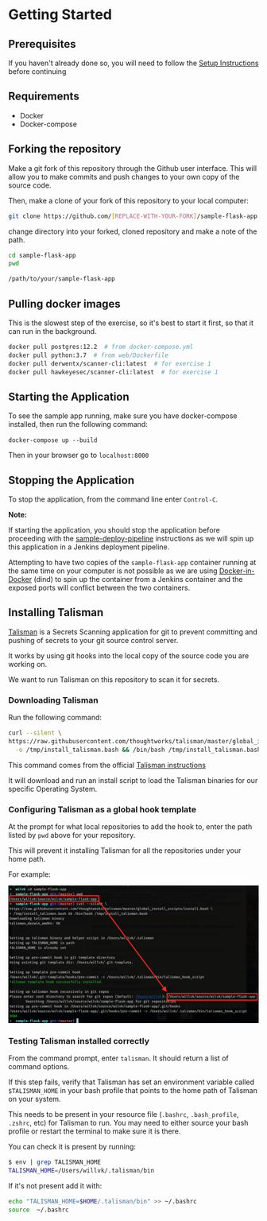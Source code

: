# Getting Started

## Prerequisites

If you haven't already done so, you will need to follow the [Setup Instructions](https://github.com/derwent-m/sample-flask-app/blob/master/instructions/00_setup.md) before continuing

## Requirements

- Docker
- Docker-compose

## Forking the repository

Make a git fork of this repository through the Github user interface. This will allow you to make commits and push changes to your own copy of the source code.

Then, make a clone of your fork of this repository to your local computer:

```bash
git clone https://github.com/[REPLACE-WITH-YOUR-FORK]/sample-flask-app.git
```

change directory into your forked, cloned repository and make a note of the path.

```bash
cd sample-flask-app
pwd
```

```txt
/path/to/your/sample-flask-app
```

## Pulling docker images

This is the slowest step of the exercise, so it's best to start it first, so that it can run in the background.

```bash
docker pull postgres:12.2  # from docker-compose.yml
docker pull python:3.7  # from web/Dockerfile
docker pull derwentx/scanner-cli:latest  # for exercise 1
docker pull hawkeyesec/scanner-cli:latest  # for exercise 1
```

## Starting the Application

To see the sample app running, make sure you have docker-compose installed, then run the following command:

`docker-compose up --build`

Then in your browser go to `localhost:8000`

## Stopping the Application

To stop the application, from the command line enter `Control-C`.

**Note:**

If starting the application, you should stop the application before proceeding with the [sample-deploy-pipeline](https://github.com/wilvk/sample-deploy-pipeline) instructions as we will spin up this application in a Jenkins deployment pipeline.

Attempting to have two copies of the `sample-flask-app` container running at the same time on your computer is not possible as we are using [Docker-in-Docker](https://www.docker.com/blog/docker-can-now-run-within-docker/) (dind) to spin up the container from a Jenkins container and the exposed ports will conflict between the two containers.

## Installing Talisman

[Talisman](https://github.com/thoughtworks/talisman) is a Secrets Scanning application for git to prevent committing and pushing of secrets to your git source control server.

It works by using git hooks into the local copy of the source code you are working on.

We want to run Talisman on this repository to scan it for secrets.

### Downloading Talisman

Run the following command:

```bash
curl --silent \
https://raw.githubusercontent.com/thoughtworks/talisman/master/global_install_scripts/install.bash \
  -o /tmp/install_talisman.bash && /bin/bash /tmp/install_talisman.bash
```

This command comes from the official [Talisman instructions](https://github.com/thoughtworks/talisman#installation-as-a-global-hook-template
)

It will download and run an install script to load the Talisman binaries for our specific Operating System.

### Configuring Talisman as a global hook template

At the prompt for what local repositories to add the hook to, enter the path listed by `pwd` above for your repository.

This will prevent it installing Talisman for all the repositories under your home path.

For example:

![talisman_install](./images/1.png)

### Testing Talisman installed correctly

From the command prompt, enter `talisman`. It should return a list of command options.

If this step fails, verify that Talisman has set an environment variable called `$TALISMAN_HOME` in your bash profile that points to the home path of Talisman on your system.

This needs to be present in your resource file (`.bashrc`, `.bash_profile`, `.zshrc`, etc) for Talisman to run. You may need to either source your bash profile or restart the terminal to make sure it is there.

You can check it is present by running:

```bash
$ env | grep TALISMAN_HOME
TALISMAN_HOME=/Users/willvk/.talisman/bin
```

If it's not present add it with:

```bash
echo "TALISMAN_HOME=$HOME/.talisman/bin" >> ~/.bashrc
source  ~/.bashrc
```
